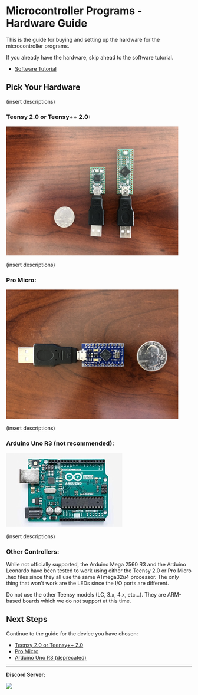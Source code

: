 # Microcontroller Programs - Hardware Guide

This is the guide for buying and setting up the hardware for the microcontroller programs.

If you already have the hardware, skip ahead to the software tutorial.
- [Software Tutorial](/Wiki/Software/README.md)

## Pick Your Hardware

(insert descriptions)


### Teensy 2.0 or Teensy++ 2.0:

<img src="images/teensy-basic.jpg" height="350">

(insert descriptions)

### Pro Micro:

<img src="images/pro-micro-basic.jpg" height="350">

(insert descriptions)

### Arduino Uno R3 (not recommended):

<img src="images/uno-r3.jpg" height="200">

(insert descriptions)

### Other Controllers:

While not officially supported, the Arduino Mega 2560 R3 and the Arduino Leonardo have been tested to work using either the Teensy 2.0 or Pro Micro .hex files since they all use the same ATmega32u4 processor. The only thing that won't work are the LEDs since the I/O ports are different.

Do not use the other Teensy models (LC, 3.x, 4.x, etc...). They are ARM-based boards which we do not support at this time.


## Next Steps

Continue to the guide for the device you have chosen:

- [Teensy 2.0 or Teensy++ 2.0](Teensy2.md)
- [Pro Micro](ProMicro.md)
- [Arduino Uno R3 (deprecated)](ArduinoUnoR3.md)

<hr>

**Discord Server:** 

[<img src="https://canary.discordapp.com/api/guilds/695809740428673034/widget.png?style=banner2">](https://discord.gg/cQ4gWxN)
